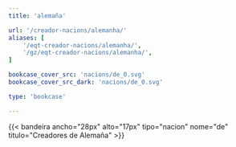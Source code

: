 ```yaml
---
title: 'alemaña'

url: '/creador-nacions/alemanha/'
aliases: [
    '/eqt-creador-nacions/alemanha/',
    '/gz/eqt-creador-nacions/alemanha/',
]

bookcase_cover_src: 'nacions/de_0.svg'
bookcase_cover_src_dark: 'nacions/de_0.svg'

type: 'bookcase'

---
```


<!-- {{< icona ancho="24px" alto="24px" tipo="frecha-esquerda-redondeada" ligazon="/gz/eqt-creador-nacions/" >}} -->
{{< bandeira ancho="28px" alto="17px" tipo="nacion" nome="de" titulo="Creadores de Alemaña" >}}
